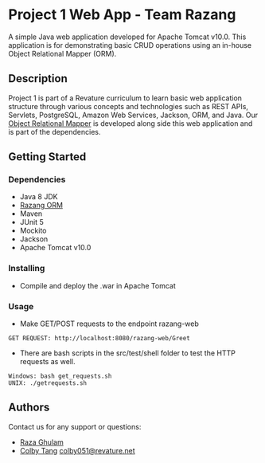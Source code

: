 # Project 1 Web App - Team Razang
A simple Java web application developed for Apache Tomcat v10.0. This application is for demonstrating basic CRUD operations using an in-house Object Relational Mapper (ORM).
## Description

Project 1 is part of a Revature curriculum to learn basic web application structure through various concepts and technologies such as REST APIs, Servlets, PostgreSQL, Amazon Web Services, Jackson, ORM, and Java. Our [Object Relational Mapper](https://github.com/220620-java/p1-orm-razang) is developed along side this web application and is part of the dependencies.

## Getting Started

### Dependencies

* Java 8 JDK
* [Razang ORM](https://github.com/220620-java/p1-orm-razang)
* Maven
* JUnit 5
* Mockito
* Jackson
* Apache Tomcat v10.0

### Installing

* Compile and deploy the .war in Apache Tomcat

### Usage

* Make GET/POST requests to the endpoint razang-web
```
GET REQUEST: http://localhost:8080/razang-web/Greet
```
* There are bash scripts in the src/test/shell folder to test the HTTP requests as well.
```
Windows: bash get_requests.sh
UNIX: ./getrequests.sh
```

## Authors

Contact us for any support or questions:

* [Raza Ghulam](https://github.com/raza-bot)
* [Colby Tang](https://github.com/colbyktang/windtang) colby051@revature.net
